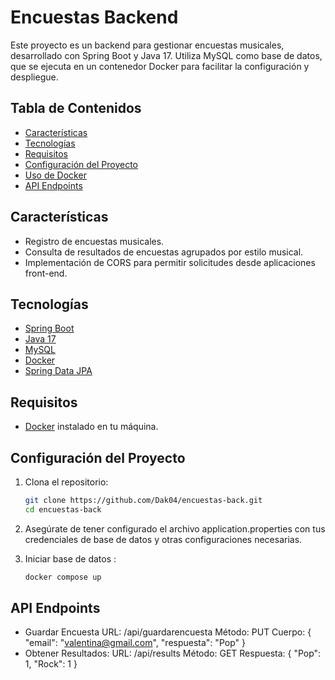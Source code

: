 # Encuestas Backend

Este proyecto es un backend para gestionar encuestas musicales, desarrollado con Spring Boot y Java 17. Utiliza MySQL como base de datos, que se ejecuta en un contenedor Docker para facilitar la configuración y despliegue.

## Tabla de Contenidos
- [Características](#características)
- [Tecnologías](#tecnologías)
- [Requisitos](#requisitos)
- [Configuración del Proyecto](#configuración-del-proyecto)
- [Uso de Docker](#uso-de-docker)
- [API Endpoints](#api-endpoints)

## Características

- Registro de encuestas musicales.
- Consulta de resultados de encuestas agrupados por estilo musical.
- Implementación de CORS para permitir solicitudes desde aplicaciones front-end.

## Tecnologías

- [Spring Boot](https://spring.io/projects/spring-boot)
- [Java 17](https://www.oracle.com/java/technologies/javase/jdk17-archive-downloads.html)
- [MySQL](https://www.mysql.com/)
- [Docker](https://www.docker.com/)
- [Spring Data JPA](https://spring.io/projects/spring-data-jpa)

## Requisitos

- [Docker](https://docs.docker.com/get-docker/) instalado en tu máquina.

## Configuración del Proyecto

1. Clona el repositorio:
   ```bash
   git clone https://github.com/Dak04/encuestas-back.git
   cd encuestas-back
2. Asegúrate de tener configurado el archivo application.properties con tus credenciales de base de datos y otras configuraciones necesarias.

3. Iniciar base de datos :
   ```bash
   docker compose up
## API Endpoints

- Guardar Encuesta
   URL: /api/guardarencuesta
   Método: PUT
   Cuerpo:
      {
         "email": "valentina@gmail.com",
         "respuesta": "Pop"
      }
- Obtener Resultados:
   URL: /api/results
   Método: GET
   Respuesta:
      {
         "Pop": 1,
         "Rock": 1
      }


